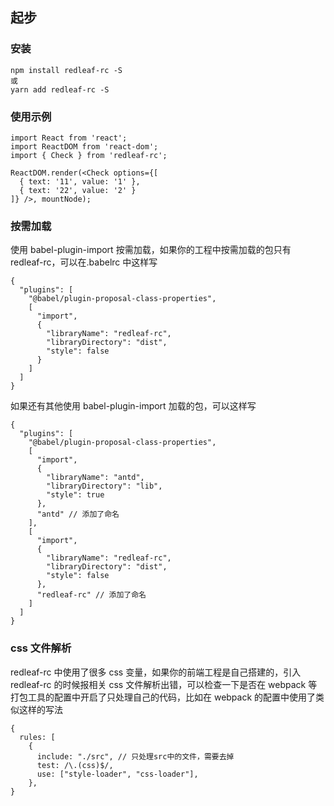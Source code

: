 ## 起步

### 安装

```
npm install redleaf-rc -S
或
yarn add redleaf-rc -S
```

### 使用示例

```
import React from 'react';
import ReactDOM from 'react-dom';
import { Check } from 'redleaf-rc';

ReactDOM.render(<Check options={[
  { text: '11', value: '1' },
  { text: '22', value: '2' }
]} />, mountNode);
```

### 按需加载

使用 babel-plugin-import 按需加载，如果你的工程中按需加载的包只有 redleaf-rc，可以在.babelrc 中这样写

```
{
  "plugins": [
    "@babel/plugin-proposal-class-properties",
    [
      "import",
      {
        "libraryName": "redleaf-rc",
        "libraryDirectory": "dist",
        "style": false
      }
    ]
  ]
}
```

如果还有其他使用 babel-plugin-import 加载的包，可以这样写

```
{
  "plugins": [
    "@babel/plugin-proposal-class-properties",
    [
      "import",
      {
        "libraryName": "antd",
        "libraryDirectory": "lib",
        "style": true
      },
      "antd" // 添加了命名
    ],
    [
      "import",
      {
        "libraryName": "redleaf-rc",
        "libraryDirectory": "dist",
        "style": false
      },
      "redleaf-rc" // 添加了命名
    ]
  ]
}
```

### css 文件解析

redleaf-rc 中使用了很多 css 变量，如果你的前端工程是自己搭建的，引入 redleaf-rc 的时候报相关 css 文件解析出错，可以检查一下是否在 webpack 等打包工具的配置中开启了只处理自己的代码，比如在 webpack 的配置中使用了类似这样的写法

```
{
  rules: [
    {
      include: "./src", // 只处理src中的文件，需要去掉
      test: /\.(css)$/,
      use: ["style-loader", "css-loader"],
    },
}
```
